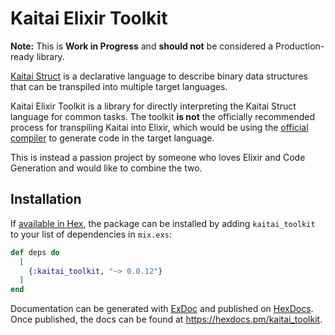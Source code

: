 # Kaitai Elixir Toolkit

**Note:**
This is **Work in Progress** and **should not** be considered a Production-ready library.

[Kaitai Struct](https://kaitai.io/) is a declarative language to describe binary data structures that can be transpiled into multiple target languages.

Kaitai Elixir Toolkit is a library for directly interpreting the Kaitai Struct language for common tasks. The toolkit **is not** the officially recommended process for transpiling Kaitai into Elixir, which would be using the [official compiler](https://github.com/kaitai-io/kaitai_struct_compiler) to generate code in the target language.

This is instead a passion project by someone who loves Elixir and Code Generation and would like to combine the two. 

## Installation

If [available in Hex](https://hex.pm/docs/publish), the package can be installed
by adding `kaitai_toolkit` to your list of dependencies in `mix.exs`:

```elixir
def deps do
  [
    {:kaitai_toolkit, "~> 0.0.12"}
  ]
end
```

Documentation can be generated with [ExDoc](https://github.com/elixir-lang/ex_doc)
and published on [HexDocs](https://hexdocs.pm). Once published, the docs can
be found at <https://hexdocs.pm/kaitai_toolkit>.

